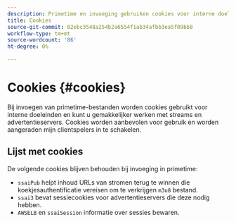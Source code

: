 ```yaml
---
description: Primetime en invoeging gebruiken cookies voor interne doeleinden en om het werken met streams en advertentieservers te vergemakkelijken.
title: Cookies
source-git-commit: 02ebc3548a254b2a6554f1ab34afbb3ea5f09bb8
workflow-type: tm+mt
source-wordcount: '86'
ht-degree: 0%

---
```


# Cookies {#cookies}

Bij invoegen van primetime-bestanden worden cookies gebruikt voor interne doeleinden en kunt u gemakkelijker werken met streams en advertentieservers.  Cookies worden aanbevolen voor gebruik en worden aangeraden mijn clientspelers in te schakelen.

## Lijst met cookies

De volgende cookies blijven behouden bij invoeging in primetime:

* `ssaiPub` helpt inhoud URLs van stromen terug te winnen die koekjesauthentificatie vereisen om te verkrijgen `m3u8` bestand.
* `ssai3` bevat sessiecookies voor advertentieservers die deze nodig hebben.
* `AWSELB` en `ssaiSession` informatie over sessies bewaren.
